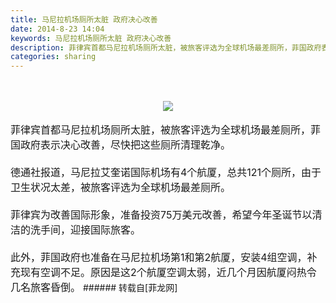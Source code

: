 ```yaml
---
title: 马尼拉机场厕所太脏 政府决心改善
date: 2014-8-23 14:04
keywords: 马尼拉机场厕所太脏 政府决心改善
description: 菲律宾首都马尼拉机场厕所太脏，被旅客评选为全球机场最差厕所，菲国政府表示决心改善，尽快把这些厕所清理乾净。德通社报道，马尼拉艾奎诺国际机场有4个航厦，总共121个厕所，由于卫生状况太差，被旅客评选为全球机场最差厕所。菲律宾为改善国际形象，准备投资75万美元改善，希望今年圣诞节以清洁的洗手间，迎接国际旅客。此外，菲国政府也准备在马尼拉机场第1和第2航厦，安装4组空调，补充现有空调不足。原因是这2个航厦空调太弱，近几个月因航厦闷热令几名旅客昏倒。
categories: sharing
---
```

<td class="t_f" id="postmessage_130801">

<br/>
<br/>
<div align="center">

<img aid="54636" data-cf-modified-8196088eb3a024b44c3f1a41-="" file="data/attachment/forum/201408/23/140637wjf99v80j0az8epi.jpg.thumb.jpg" id="aimg_54636" inpost="1" onclick="" onmouseover="" src="http://www.flw.ph/data/attachment/forum/201408/23/140637wjf99v80j0az8epi.jpg" style="cursor:pointer" zoomfile="data/attachment/forum/201408/23/140637wjf99v80j0az8epi.jpg"/>


</div><br/>
<font size="3">菲律宾首都马尼拉机场厕所太脏，被旅客评选为全球机场最差厕所，菲国政府表示决心改善，尽快把这些厕所清理乾净。<br/>
<br/>
德通社报道，马尼拉艾奎诺国际机场有4个航厦，总共121个厕所，由于卫生状况太差，被旅客评选为全球机场最差厕所。<br/>
<br/>
菲律宾为改善国际形象，准备投资75万美元改善，希望今年圣诞节以清洁的洗手间，迎接国际旅客。<br/>
<br/>
此外，菲国政府也准备在马尼拉机场第1和第2航厦，安装4组空调，补充现有空调不足。原因是这2个航厦空调太弱，近几个月因航厦闷热令几名旅客昏倒。</font></td>
###### 转载自[菲龙网]